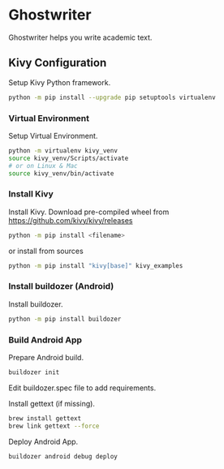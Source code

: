 # Ghostwriter

Ghostwriter helps you write academic text.

## Kivy Configuration

Setup Kivy Python framework.

```bash
python -m pip install --upgrade pip setuptools virtualenv
```

### Virtual Environment

Setup Virtual Environment.

```bash
python -m virtualenv kivy_venv
source kivy_venv/Scripts/activate
# or on Linux & Mac
source kivy_venv/bin/activate
```

### Install Kivy

Install Kivy. Download pre-compiled wheel from https://github.com/kivy/kivy/releases

```bash
python -m pip install <filename>
```

or install from sources

```bash
python -m pip install "kivy[base]" kivy_examples
```

### Install buildozer (Android)

Install buildozer.

```bash
python -m pip install buildozer
```

### Build Android App

Prepare Android build.

```bash
buildozer init
```

Edit buildozer.spec file to add requirements.

Install gettext (if missing).

```bash
brew install gettext
brew link gettext --force
```

Deploy Android App.

```bash
buildozer android debug deploy
```
